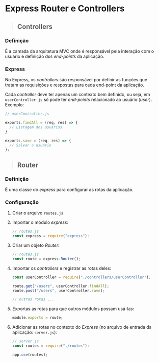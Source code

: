 # Express Router e Controllers

> ## **Controllers**

### **Definição**

É a camada da arquitetura MVC onde é responsável pela interação com o usuário e definição dos *end-points* da aplicação.

### **Express**

No Express, os *controllers* são responsável por definir as funções que tratam as requisições e respostas para cada end-point da aplicação.

Cada *controller* deve ter apenas um contexto bem definido, ou seja, em `userController.js` só pode ter *end-points* relacionado ao usuário (*user*). Exemplo:

```js
// userController.js

exports.findAll = (req, res) => {
  // Listagem dos usuários
}

exports.save = (req, res) => {
  // Salvar o usuário
};

```

> ## **Router**

### **Definição**

É uma classe do *express* para configurar as rotas da aplicação.

### **Configuração**

1. Criar o arquivo `routes.js`

2. Importar o módulo *express*:

    ```js
    // routes.js
    const express = require("express");
    ```

3. Criar um objeto *Router*:

    ```js
    // routes.js
    const route = express.Router();
    ```

4. Importar os *controllers* e registrar as rotas deles:

    ```js
    const userController = require("./controllers/userController");

    route.get("/users", userController.findAll);
    route.post("/users", userController.save);

    // outras rotas ...
    ```

5. Exportas as rotas para que outros módulos possam usá-las:

    ```js
    module.exports = route;
    ```

6. Adicionar as rotas no contexto do *Express* (no arquivo de entrada da aplicação: `server.js`):

    ```js
    // server.js
    const routes = require("./routes");

    app.use(routes);
    ```